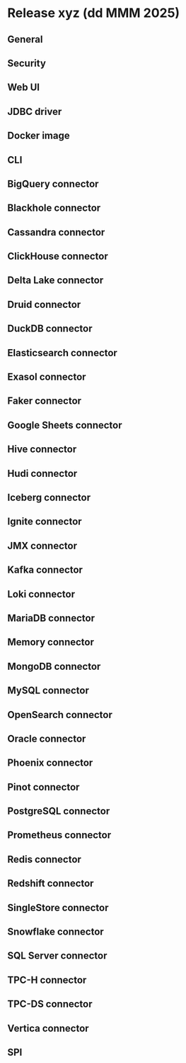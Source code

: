 # Release xyz (dd MMM 2025)

## General

## Security

## Web UI

## JDBC driver

## Docker image

## CLI

## BigQuery connector

## Blackhole connector

## Cassandra connector

## ClickHouse connector

## Delta Lake connector

## Druid connector

## DuckDB connector

## Elasticsearch connector

## Exasol connector

## Faker connector

## Google Sheets connector

## Hive connector

## Hudi connector

## Iceberg connector

## Ignite connector

## JMX connector

## Kafka connector

## Loki connector

## MariaDB connector

## Memory connector

## MongoDB connector

## MySQL connector

## OpenSearch connector

## Oracle connector

## Phoenix connector

## Pinot connector

## PostgreSQL connector

## Prometheus connector

## Redis connector

## Redshift connector

## SingleStore connector

## Snowflake connector

## SQL Server connector

## TPC-H connector

## TPC-DS connector

## Vertica connector

## SPI
